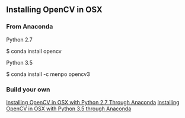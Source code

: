 ## Installing OpenCV in OSX ##

### From Anaconda ###

Python 2.7
 
 $ conda install opencv
 
Python 3.5
 
 $ conda install -c menpo opencv3

### Build your own ###

[Installing OpenCV in OSX with Python 2.7 Through Anaconda](https://github.com/Avkash/mldl/blob/master/pages/opencv/opencv-python27.md)
[Installing OpenCV in OSX with Python 3.5 through Anaconda](https://github.com/Avkash/mldl/blob/master/pages/opencv/opencv-python3.md)
